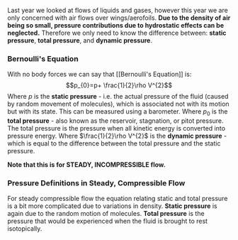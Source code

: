Last year we looked at flows of liquids and gases, however this year we are only concerned with air flows over wings/aerofoils.
**Due to the density of air being so small, pressure contributions due to hydrostatic effects can be neglected.**
Therefore we only need to know the difference between: **static pressure**, **total pressure**, and **dynamic pressure**.
### Bernoulli's Equation
With no body forces we can say that [[Bernoulli's Equation]] is:
$$p_{0}=p+ \frac{1}{2}\rho V^{2}$$
Where $p$ is the **static pressure** - i.e. the actual pressure of the fluid (caused by random movement of molecules), which is associated not with its motion but with its state. This can be measured using a barometer.
Where $p_{0}$ is the **total pressure** - also known as the reservoir, stagnation, or pitot pressure. The total pressure is the pressure when all kinetic energy is converted into pressure energy.
Where $\frac{1}{2}\rho V^{2}$ is the **dynamic pressure** - which is equal to the difference between the total pressure and the static pressure.

**Note that this is for STEADY, INCOMPRESSIBLE flow.**
### Pressure Definitions in Steady, Compressible Flow
For steady compressible flow the equation relating static and total pressure is a bit more complicated due to variations in density.
**Static pressure** is again due to the random motion of molecules.
**Total pressure** is the pressure that would be experienced when the fluid is brought to rest isotopically.